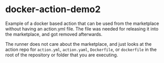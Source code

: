 # docker-action-demo2


Example of a docker based action that can be used from the marketplace without having an action.yml file. 
The file was needed for releasing it into the marketplace, and got removed afterwards.

The runner does not care about the marketplace, and just looks at the action repo for `action.yml`, `action.yaml`, `Dockerfile`, or `dockerfile` in the root of the repository or folder that you are executing.

